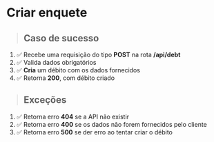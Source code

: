 # Criar enquete

> ## Caso de sucesso

1. ✅ Recebe uma requisição do tipo **POST** na rota **/api/debt**
3. ✅ Valida dados obrigatórios 
4. ✅ **Cria** um débito com os dados fornecidos
5. ✅ Retorna **200**, com débito criado

> ## Exceções

1. ✅ Retorna erro **404** se a API não existir
3. ✅ Retorna erro **400** se os dados não forem fornecidos pelo cliente
4. ✅ Retorna erro **500** se der erro ao tentar criar o débito
